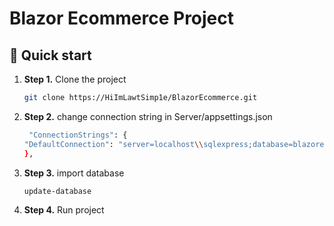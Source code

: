 # Blazor Ecommerce Project


## 🚀 Quick start

1.  **Step 1.**
    Clone the project
    ```sh
    git clone https://HiImLawtSimp1e/BlazorEcommerce.git
    ```
1.  **Step 2.**
    change connection string in Server/appsettings.json
    ```sh
     "ConnectionStrings": {
    "DefaultConnection": "server=localhost\\sqlexpress;database=blazorecommerce;trusted_connection=true"
    },
    ```
 1. **Step 3.**
    import database
    ```she
    update-database
    ```
1.  **Step 4.**
    Run project
